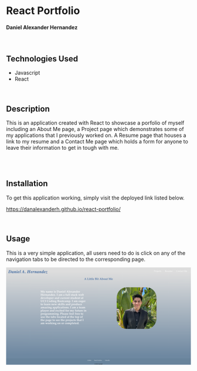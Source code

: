 # React Portfolio

#### Daniel Alexander Hernandez

<br>

## Technologies Used
<ul>
    <li>Javascript</li>
    <li>React</li>
</ul>

<br>

## Description

This is an application created with React to showcase a porfolio of myself including an About Me page, a Project page which demonstrates some of my applications that I previously worked on. A Resume page that houses a link to my resume and a Contact Me page which holds a form for anyone to leave their information to get in tough with me.

<br>
<br>

## Installation

To get this application working, simply visit the deployed link listed below.

https://danalexanderh.github.io/react-portfolio/

<br>

## Usage

This is a very simple application, all users need to do is click on any of the navigation tabs to be directed to the corresponding page.

![Portfolio Image](./docs/src/images/reactPortfolio.png)

